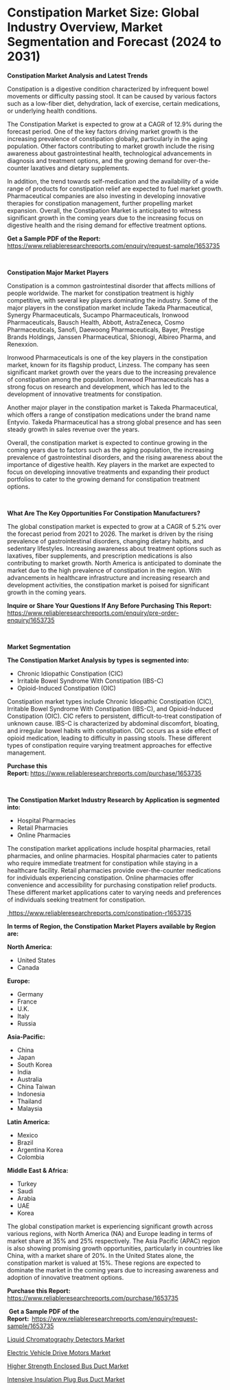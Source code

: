 <p><h1>Constipation Market Size: Global Industry Overview, Market Segmentation and Forecast (2024 to 2031)</h1></p><p><strong>Constipation Market Analysis and Latest Trends</strong></p>
<p><p>Constipation is a digestive condition characterized by infrequent bowel movements or difficulty passing stool. It can be caused by various factors such as a low-fiber diet, dehydration, lack of exercise, certain medications, or underlying health conditions.</p><p>The Constipation Market is expected to grow at a CAGR of 12.9% during the forecast period. One of the key factors driving market growth is the increasing prevalence of constipation globally, particularly in the aging population. Other factors contributing to market growth include the rising awareness about gastrointestinal health, technological advancements in diagnosis and treatment options, and the growing demand for over-the-counter laxatives and dietary supplements.</p><p>In addition, the trend towards self-medication and the availability of a wide range of products for constipation relief are expected to fuel market growth. Pharmaceutical companies are also investing in developing innovative therapies for constipation management, further propelling market expansion. Overall, the Constipation Market is anticipated to witness significant growth in the coming years due to the increasing focus on digestive health and the rising demand for effective treatment options.</p></p>
<p><strong>Get a Sample PDF of the Report:&nbsp;</strong> <a href="https://www.reliableresearchreports.com/enquiry/request-sample/1653735">https://www.reliableresearchreports.com/enquiry/request-sample/1653735</a></p>
<p>&nbsp;</p>
<p><strong>Constipation Major Market Players</strong></p>
<p><p>Constipation is a common gastrointestinal disorder that affects millions of people worldwide. The market for constipation treatment is highly competitive, with several key players dominating the industry. Some of the major players in the constipation market include Takeda Pharmaceutical, Synergy Pharmaceuticals, Sucampo Pharmaceuticals, Ironwood Pharmaceuticals, Bausch Health, Abbott, AstraZeneca, Cosmo Pharmaceuticals, Sanofi, Daewoong Pharmaceuticals, Bayer, Prestige Brands Holdings, Janssen Pharmaceutical, Shionogi, Albireo Pharma, and Renexxion.</p><p>Ironwood Pharmaceuticals is one of the key players in the constipation market, known for its flagship product, Linzess. The company has seen significant market growth over the years due to the increasing prevalence of constipation among the population. Ironwood Pharmaceuticals has a strong focus on research and development, which has led to the development of innovative treatments for constipation.</p><p>Another major player in the constipation market is Takeda Pharmaceutical, which offers a range of constipation medications under the brand name Entyvio. Takeda Pharmaceutical has a strong global presence and has seen steady growth in sales revenue over the years.</p><p>Overall, the constipation market is expected to continue growing in the coming years due to factors such as the aging population, the increasing prevalence of gastrointestinal disorders, and the rising awareness about the importance of digestive health. Key players in the market are expected to focus on developing innovative treatments and expanding their product portfolios to cater to the growing demand for constipation treatment options.</p></p>
<p>&nbsp;</p>
<p><strong>What Are The Key Opportunities For Constipation Manufacturers?</strong></p>
<p><p>The global constipation market is expected to grow at a CAGR of 5.2% over the forecast period from 2021 to 2026. The market is driven by the rising prevalence of gastrointestinal disorders, changing dietary habits, and sedentary lifestyles. Increasing awareness about treatment options such as laxatives, fiber supplements, and prescription medications is also contributing to market growth. North America is anticipated to dominate the market due to the high prevalence of constipation in the region. With advancements in healthcare infrastructure and increasing research and development activities, the constipation market is poised for significant growth in the coming years.</p></p>
<p><strong>Inquire or Share Your Questions If Any Before Purchasing This Report:</strong> <a href="https://www.reliableresearchreports.com/enquiry/pre-order-enquiry/1653735">https://www.reliableresearchreports.com/enquiry/pre-order-enquiry/1653735</a></p>
<p>&nbsp;</p>
<p><strong>Market Segmentation</strong></p>
<p><strong>The Constipation Market Analysis by types is segmented into:</strong></p>
<p><ul><li>Chronic Idiopathic Constipation (CIC)</li><li>Irritable Bowel Syndrome With Constipation (IBS-C)</li><li>Opioid-Induced Constipation (OIC)</li></ul></p>
<p><p>Constipation market types include Chronic Idiopathic Constipation (CIC), Irritable Bowel Syndrome With Constipation (IBS-C), and Opioid-Induced Constipation (OIC). CIC refers to persistent, difficult-to-treat constipation of unknown cause. IBS-C is characterized by abdominal discomfort, bloating, and irregular bowel habits with constipation. OIC occurs as a side effect of opioid medication, leading to difficulty in passing stools. These different types of constipation require varying treatment approaches for effective management.</p></p>
<p><strong>Purchase this Report:&nbsp;</strong><a href="https://www.reliableresearchreports.com/purchase/1653735">https://www.reliableresearchreports.com/purchase/1653735</a></p>
<p>&nbsp;</p>
<p><strong>The Constipation Market Industry Research by Application is segmented into:</strong></p>
<p><ul><li>Hospital Pharmacies</li><li>Retail Pharmacies</li><li>Online Pharmacies</li></ul></p>
<p><p>The constipation market applications include hospital pharmacies, retail pharmacies, and online pharmacies. Hospital pharmacies cater to patients who require immediate treatment for constipation while staying in a healthcare facility. Retail pharmacies provide over-the-counter medications for individuals experiencing constipation. Online pharmacies offer convenience and accessibility for purchasing constipation relief products. These different market applications cater to varying needs and preferences of individuals seeking treatment for constipation.</p></p>
<p><a href="https://www.reliableresearchreports.com/constipation-r1653735">&nbsp;https://www.reliableresearchreports.com/constipation-r1653735</a></p>
<p><strong>In terms of Region, the Constipation Market Players available by Region are:</strong></p>
<p>
    <p> <strong> North America: </strong>
        <ul>
            <li>United States</li>
            <li>Canada</li>
        </ul>
        </p> 
    <p> <strong> Europe: </strong>
        <ul>
            <li>Germany</li>
            <li>France</li>
            <li>U.K.</li>
            <li>Italy</li>
            <li>Russia</li>
        </ul>
        </p> 
    <p> <strong> Asia-Pacific: </strong>
        <ul>
            <li>China</li>
            <li>Japan</li>
            <li>South Korea</li>
            <li>India</li>
            <li>Australia</li>
            <li>China Taiwan</li>
            <li>Indonesia</li>
            <li>Thailand</li>
            <li>Malaysia</li>
        </ul>
        </p> 
    <p> <strong> Latin America: </strong>
        <ul>
            <li>Mexico</li>
            <li>Brazil</li>
            <li>Argentina Korea</li>
            <li>Colombia</li>
        </ul>
        </p> 
    <p> <strong> Middle East & Africa: </strong>
        <ul>
            <li>Turkey</li>
            <li>Saudi</li>
            <li>Arabia</li>
            <li>UAE</li>
            <li>Korea</li>
        </ul>
    </p>
    </p>
<p><p>The global constipation market is experiencing significant growth across various regions, with North America (NA) and Europe leading in terms of market share at 35% and 25% respectively. The Asia Pacific (APAC) region is also showing promising growth opportunities, particularly in countries like China, with a market share of 20%. In the United States alone, the constipation market is valued at 15%. These regions are expected to dominate the market in the coming years due to increasing awareness and adoption of innovative treatment options.</p></p>
<p><strong>Purchase this Report: </strong><a href="https://www.reliableresearchreports.com/purchase/1653735">https://www.reliableresearchreports.com/purchase/1653735</a></p>
<p>&nbsp;<strong>Get a Sample PDF of the Report:&nbsp;&nbsp;</strong><a href="https://www.reliableresearchreports.com/enquiry/request-sample/1653735">https://www.reliableresearchreports.com/enquiry/request-sample/1653735</a></p>
<p><strong></strong></p>
<p><p><a href="https://github.com/cecuraprangm/Market-Research-Report-List-2/blob/main/liquid-chromatography-detectors-market.md">Liquid Chromatography Detectors Market</a></p><p><a href="https://github.com/ChiragRP21/Market-Research-Report-List-4/blob/main/electric-vehicle-drive-motors-market.md">Electric Vehicle Drive Motors Market</a></p><p><a href="https://www.linkedin.com/pulse/higher-strength-enclosed-bus-duct-market-trends-forecast-competitive-con2c?trackingId=3rmejS5jJBCpdmVC8YyK0w%3D%3D">Higher Strength Enclosed Bus Duct Market</a></p><p><a href="https://www.linkedin.com/pulse/intensive-insulation-plug-bus-duct-market-comprehensive-assessment-qv3mc">Intensive Insulation Plug Bus Duct Market</a></p></p>